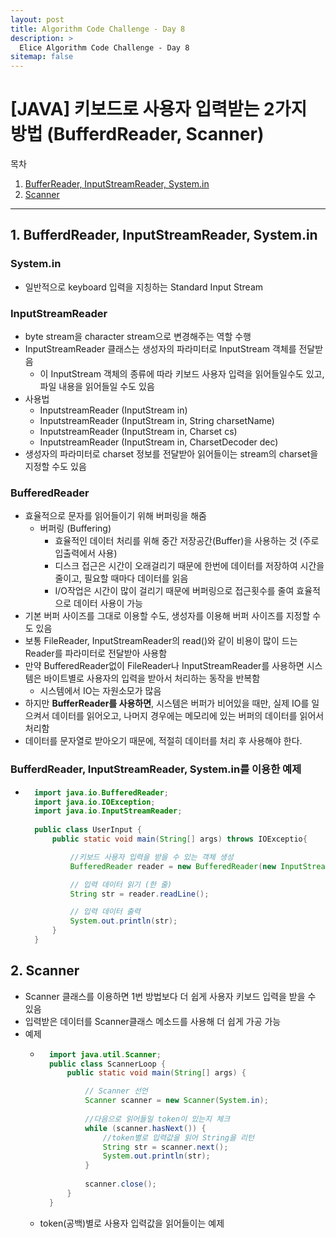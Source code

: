 ```yaml
---
layout: post
title: Algorithm Code Challenge - Day 8
description: >
  Elice Algorithm Code Challenge - Day 8
sitemap: false
---
```


# [JAVA] 키보드로 사용자 입력받는 2가지 방법 (BufferdReader, Scanner)

목차
1. [BufferReader, InputStreamReader, System.in](#1-bufferdreader-inputstreamreader-systemin)
2. [Scanner](#2-scanner)

---


## 1. BufferdReader, InputStreamReader, System.in

### System.in
- 일반적으로 keyboard 입력을 지칭하는 Standard Input Stream

### InputStreamReader
- byte stream을 character stream으로 변경해주는 역할 수행
- InputStreamReader 클래스는 생성자의 파라미터로 InputStream 객체를 전달받음
    - 이 InputStream 객체의 종류에 따라 키보드 사용자 입력을 읽어들일수도 있고, 파일 내용을 읽어들일 수도 있음
- 사용법
    - InputstreamReader (InputStream in)
    - InputstreamReader (InputStream in, String charsetName)
    - InputstreamReader (InputStream in, Charset cs)
    - InputstreamReader (InputStream in, CharsetDecoder dec)
- 생성자의 파라미터로 charset 정보를 전달받아 읽어들이는 stream의 charset을 지정할 수도 있음

### BufferedReader
- 효율적으로 문자를 읽어들이기 위해 버퍼링을 해줌
    - 버퍼링 (Buffering)
        - 효율적인 데이터 처리를 위해 중간 저장공간(Buffer)을 사용하는 것 (주로 입출력에서 사용)
        - 디스크 접근은 시간이 오래걸리기 때문에 한번에 데이터를 저장하여 시간을 줄이고, 필요할 때마다 데이터를 읽음
        - I/O작업은 시간이 많이 걸리기 때문에 버퍼링으로 접근횟수를 줄여 효율적으로 데이터 사용이 가능
- 기본 버퍼 사이즈를 그대로 이용할 수도, 생성자를 이용해 버퍼 사이즈를 지정할 수도 있음
- 보통 FileReader, InputStreamReader의 read()와 같이 비용이 많이 드는 Reader를 파라미터로 전달받아 사용함
- 만약 BufferedReader없이 FileReader나 InputStreamReader를 사용하면 시스템은 바이트별로 사용자의 입력을 받아서 처리하는 동작을 반복함
    - 시스템에서 IO는 자원소모가 많음
- 하지만 **BufferReader를 사용하면**, 시스템은 버퍼가 비어있을 때만, 실제 IO를 일으켜서 데이터를 읽어오고, 나머지 경우에는 메모리에 있는 버퍼의 데이터를 읽어서 처리함
- 데이터를 문자열로 받아오기 때문에, 적절히 데이터를 처리 후 사용해야 한다.


### BufferdReader, InputStreamReader, System.in를 이용한 예제
- ```java
    import java.io.BufferedReader;
    import java.io.IOException;
    import java.io.InputStreamReader; 
    
    public class UserInput {    
        public static void main(String[] args) throws IOExceptio{

            //키보드 사용자 입력을 받을 수 있는 객체 생성
            BufferedReader reader = new BufferedReader(new InputStreamReader(System.in));   

            // 입력 데이터 읽기 (한 줄)      
            String str = reader.readLine();  

            // 입력 데이터 출력        
            System.out.println(str);      
        }
    }
    ```

## 2. Scanner
- Scanner 클래스를 이용하면 1번 방법보다 더 쉽게 사용자 키보드 입력을 받을 수 있음
- 입력받은 데이터를 Scanner클래스 메소드를 사용해 더 쉽게 가공 가능
- 예제
    - ```java
        import java.util.Scanner; 
        public class ScannerLoop {    
            public static void main(String[] args) {      

                // Scanner 선언        
                Scanner scanner = new Scanner(System.in);        
                
                //다음으로 읽어들일 token이 있는지 체크
                while (scanner.hasNext()) {     
                    //token별로 입력값을 읽어 String을 리턴
                    String str = scanner.next();  
                    System.out.println(str);        
                }         
                
                scanner.close();    
            }
        }
        ```
    - token(공백)별로 사용자 입력값을 읽어들이는 예제

